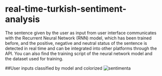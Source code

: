 # real-time-turkish-sentiment-analysis
 The sentence given by the user as input from user interface communicates with the Recurrent Neural Network (RNN) model, which has been trained before, and the positive, negative and neutral status of the sentence is detected in real time and can be integrated into other platforms through the API. You can also find the training script of the neural network model and the dataset used for training.
  
   ##User inputs classified by model and colorized 
![sentimenta](https://user-images.githubusercontent.com/69243611/126318998-7142c893-89e3-41ab-9910-f99cd7fc95b7.png)
